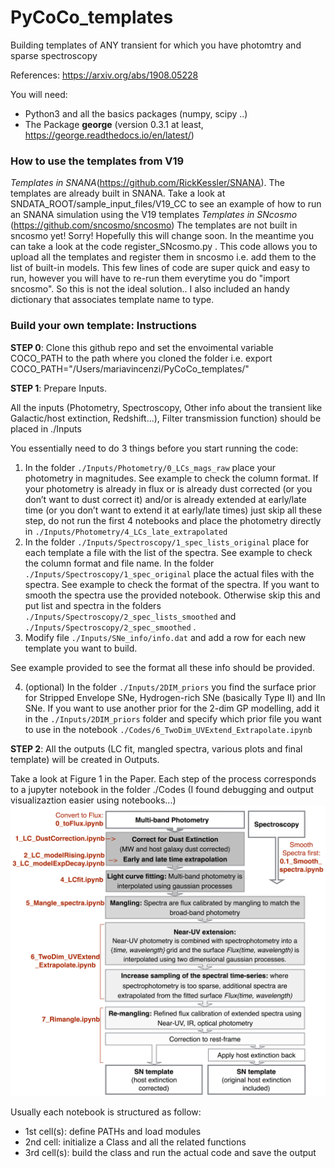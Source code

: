 # PyCoCo_templates
Building templates of ANY transient for which you have photomtry and sparse spectroscopy

References: https://arxiv.org/abs/1908.05228

You will need:
- Python3 and all the basics packages (numpy, scipy ..)
- The Package **george** (version 0.3.1 at least, https://george.readthedocs.io/en/latest/)

### How to use the templates from V19
*Templates in SNANA*(https://github.com/RickKessler/SNANA).
The templates are already built in SNANA.
Take a look at SNDATA_ROOT/sample_input_files/V19_CC to see an example of how to run an SNANA simulation using the V19 templates
*Templates in SNcosmo*  (https://github.com/sncosmo/sncosmo)
The templates are not built in sncosmo yet! Sorry!
Hopefully this will change soon. In the meantime you can take a look at the code register_SNcosmo.py . This code allows you to upload all the templates and register them in sncosmo i.e. add them to the list of built-in models. This few lines of code are super quick and easy to run, however you will have to re-run them everytime you do "import sncosmo". So this is not the ideal solution..
I also included an handy dictionary that associates template name to type.

### Build your own template: Instructions

**STEP 0**: Clone this github repo and set the envoimental variable COCO_PATH to the path where you cloned the folder
i.e. export COCO_PATH="/Users/mariavincenzi/PyCoCo_templates/"

**STEP 1**: Prepare Inputs.

All the inputs (Photometry, Spectroscopy, Other info about the transient like Galactic/host extinction, Redshift...), Filter transmission function) should be placed in ./Inputs

You essentially need to do 3 things before you start running the code:

1) In the folder `./Inputs/Photometry/0_LCs_mags_raw` place your photometry in magnitudes. See example to check the column format. If your photometry is already in flux or is already dust corrected (or you don’t want to dust correct it) and/or is already extended at early/late time (or you don’t want to extend it at early/late times) just skip all these step, do not run the first 4 notebooks and place the photometry directly in `./Inputs/Photometry/4_LCs_late_extrapolated`
2) In the folder `./Inputs/Spectroscopy/1_spec_lists_original` place for each template a file with the list of the spectra. See example to check the column format and file name. In the folder `./Inputs/Spectroscopy/1_spec_original` place the actual files with the spectra. See example to check the format of the spectra. If you want to smooth the spectra use the provided notebook. Otherwise skip this and put list and spectra in the folders `./Inputs/Spectroscopy/2_spec_lists_smoothed` and `./Inputs/Spectroscopy/2_spec_smoothed` .
3) Modify file `./Inputs/SNe_info/info.dat` and add a row for each new template you want to build.

See example provided to see the format all these info should be provided.

4) (optional) In the folder `./Inputs/2DIM_priors` you find the surface prior for Stripped Envelope SNe, Hydrogen-rich SNe (basically Type II)
 and IIn SNe. If you want to use another prior for the 2-dim GP modelling, add it in the `./Inputs/2DIM_priors` folder  and specify which prior file
 you want to use in the notebook `./Codes/6_TwoDim_UVExtend_Extrapolate.ipynb`

**STEP 2**: 
All the outputs (LC fit, mangled spectra, various plots and final template) will be created in Outputs.

Take a look at Figure 1 in the Paper.
Each step of the process corresponds to a jupyter notebook in the folder ./Codes (I found debugging and output visualizaztion easier using notebooks...)
![Imgur](pycoco_code_structure.png)

Usually each notebook is structured as follow:
- 1st cell(s): define PATHs and load modules
- 2nd cell: initialize a Class and all the related functions
- 3rd cell(s): build the class and run the actual code and save the output
